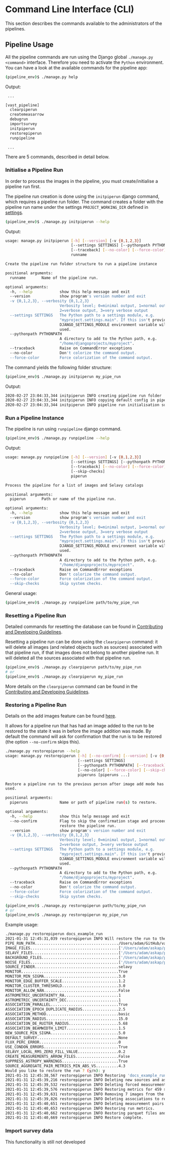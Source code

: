 # Command Line Interface (CLI)

This section describes the commands available to the administrators of the pipelines.

## Pipeline Usage
All the pipeline commands are run using the Django global `./manage.py <command>` interface. Therefore you need to activate the `Python` environment. You can have a look at the available commands for the pipeline app:

```bash
(pipeline_env)$ ./manage.py help
```

Output:

```bash
 ...

[vast_pipeline]
  clearpiperun
  createmeasarrow
  debugrun
  importsurvey
  initpiperun
  restorepiperun
  runpipeline

 ...
```

There are 5 commands, described in detail below.

### Initialise a Pipeline Run
In order to process the images in the pipeline, you must create/initialise a pipeline run first.

The pipeline run creation is done using the `initpiperun` django command, which requires a pipeline run folder. The command creates a folder with the pipeline run name under the settings `PROJECT_WORKING_DIR` defined in [settings](https://github.com/askap-vast/vast-pipeline/blob/master/webinterface/settings.template.py).

```bash
(pipeline_env)$ ./manage.py initpiperun --help
```

Output:

```bash
usage: manage.py initpiperun [-h] [--version] [-v {0,1,2,3}]
                             [--settings SETTINGS] [--pythonpath PYTHONPATH]
                             [--traceback] [--no-color] [--force-color]
                             runname

Create the pipeline run folder structure to run a pipeline instance

positional arguments:
  runname       Name of the pipeline run.

optional arguments:
  -h, --help            show this help message and exit
  --version             show program's version number and exit
  -v {0,1,2,3}, --verbosity {0,1,2,3}
                        Verbosity level; 0=minimal output, 1=normal output,
                        2=verbose output, 3=very verbose output
  --settings SETTINGS   The Python path to a settings module, e.g.
                        "myproject.settings.main". If this isn't provided, the
                        DJANGO_SETTINGS_MODULE environment variable will be
                        used.
  --pythonpath PYTHONPATH
                        A directory to add to the Python path, e.g.
                        "/home/djangoprojects/myproject".
  --traceback           Raise on CommandError exceptions
  --no-color            Don't colorize the command output.
  --force-color         Force colorization of the command output.
```

The command yields the following folder structure:

```bash
(pipeline_env)$ ./manage.py initpiperun my_pipe_run
```

Output:

```bash
2020-02-27 23:04:33,344 initpiperun INFO creating pipeline run folder
2020-02-27 23:04:33,344 initpiperun INFO copying default config in pipeline run folder
2020-02-27 23:04:33,344 initpiperun INFO pipeline run initialisation successful! Please modify the "config.py"
```

### Run a Pipeline Instance
The pipeline is run using `runpipeline` django command.

```bash
(pipeline_env)$ ./manage.py runpipeline --help
```

Output:
```bash
usage: manage.py runpipeline [-h] [--version] [-v {0,1,2,3}]
                             [--settings SETTINGS] [--pythonpath PYTHONPATH]
                             [--traceback] [--no-color] [--force-color]
                             [--skip-checks]
                             piperun

Process the pipeline for a list of images and Selavy catalogs

positional arguments:
  piperun       Path or name of the pipeline run.

optional arguments:
  -h, --help            show this help message and exit
  --version             show program's version number and exit
  -v {0,1,2,3}, --verbosity {0,1,2,3}
                        Verbosity level; 0=minimal output, 1=normal output,
                        2=verbose output, 3=very verbose output
  --settings SETTINGS   The Python path to a settings module, e.g.
                        "myproject.settings.main". If this isn't provided, the
                        DJANGO_SETTINGS_MODULE environment variable will be
                        used.
  --pythonpath PYTHONPATH
                        A directory to add to the Python path, e.g.
                        "/home/djangoprojects/myproject".
  --traceback           Raise on CommandError exceptions
  --no-color            Don't colorize the command output.
  --force-color         Force colorization of the command output.
  --skip-checks         Skip system checks.
```

General usage:
```bash
(pipeline_env)$ ./manage.py runpipeline path/to/my_pipe_run
```

### Resetting a Pipeline Run

Detailed commands for resetting the database can be found in [Contributing and Developing Guidelines](../developing/localdevenv.md#reset-the-database).

Resetting a pipeline run can be done using the `clearpiperun` command: it will delete all images (and related objects such as sources) associated with that pipeline run, if that images does not belong to another pipeline run. It will deleted all the sources associated with that pipeline run.
```bash
(pipeline_env)$ ./manage.py clearpiperun path/to/my_pipe_run
# or
(pipeline_env)$ ./manage.py clearpiperun my_pipe_run
```

More details on the `clearpiperun` command can be found in the [Contributing and Developing Guidelines](../developing/localdevenv.md#clearing-run-data).

### Restoring a Pipeline Run

Details on the add images feature can be found [here](../using/addtorun.md).

It allows for a pipeline run that has had an image added to the run to be restored to the state it was in before the image addition was made. By default the command will ask for confirmation that the run is to be restored (the option `--no-confirm` skips this).

```bash
./manage.py restorepiperun --help
usage: manage.py restorepiperun [-h] [--no-confirm] [--version] [-v {0,1,2,3}]
                                [--settings SETTINGS]
                                [--pythonpath PYTHONPATH] [--traceback]
                                [--no-color] [--force-color] [--skip-checks]
                                piperuns [piperuns ...]

Restore a pipeline run to the previous person after image add mode has been
used.

positional arguments:
  piperuns              Name or path of pipeline run(s) to restore.

optional arguments:
  -h, --help            show this help message and exit
  --no-confirm          Flag to skip the confirmation stage and proceed to
                        restore the pipeline run.
  --version             show program's version number and exit
  -v {0,1,2,3}, --verbosity {0,1,2,3}
                        Verbosity level; 0=minimal output, 1=normal output,
                        2=verbose output, 3=very verbose output
  --settings SETTINGS   The Python path to a settings module, e.g.
                        "myproject.settings.main". If this isn't provided, the
                        DJANGO_SETTINGS_MODULE environment variable will be
                        used.
  --pythonpath PYTHONPATH
                        A directory to add to the Python path, e.g.
                        "/home/djangoprojects/myproject".
  --traceback           Raise on CommandError exceptions
  --no-color            Don't colorize the command output.
  --force-color         Force colorization of the command output.
  --skip-checks         Skip system checks.
```

```bash
(pipeline_env)$ ./manage.py restorepiperun path/to/my_pipe_run
# or
(pipeline_env)$ ./manage.py restorepiperun my_pipe_run
```

Example usage:
```bash
./manage.py restorepiperun docs_example_run
2021-01-31 12:45:31,039 restorepiperun INFO Will restore the run to the following config:
PIPE_RUN_PATH...................................../Users/adam/GitHub/vast-pipeline/pipeline-runs/docs_example_run
IMAGE_FILES.......................................['/Users/adam/askap/pipeline-test-data/EPOCH01/VAST_0127-73A.EPOCH01.I.cutout.fits', '/Users/adam/askap/pipeline-test-data/EPOCH01/VAST_2118+00A.EPOCH01.I.cutout.fits', '/Users/adam/askap/pipeline-test-data/EPOCH01/VAST_2118-06A.EPOCH01.I.cutout.fits', '/Users/adam/askap/pipeline-test-data/EPOCH03x/VAST_2118-06A.EPOCH03x.I.cutout.fits', '/Users/adam/askap/pipeline-test-data/EPOCH03x/VAST_2118+00A.EPOCH03x.I.cutout.fits', '/Users/adam/askap/pipeline-test-data/EPOCH02/VAST_2118-06A.EPOCH02.I.cutout.fits', '/Users/adam/askap/pipeline-test-data/EPOCH02/VAST_2118+00A.EPOCH02.I.cutout.fits']
SELAVY_FILES......................................['/Users/adam/askap/pipeline-test-data/EPOCH01/VAST_0127-73A.EPOCH01.I.cutout.components.txt', '/Users/adam/askap/pipeline-test-data/EPOCH01/VAST_2118+00A.EPOCH01.I.cutout.components.txt', '/Users/adam/askap/pipeline-test-data/EPOCH01/VAST_2118-06A.EPOCH01.I.cutout.components.txt', '/Users/adam/askap/pipeline-test-data/EPOCH03x/VAST_2118-06A.EPOCH03x.I.cutout.components.txt', '/Users/adam/askap/pipeline-test-data/EPOCH03x/VAST_2118+00A.EPOCH03x.I.cutout.components.txt', '/Users/adam/askap/pipeline-test-data/EPOCH02/VAST_2118-06A.EPOCH02.I.cutout.components.txt', '/Users/adam/askap/pipeline-test-data/EPOCH02/VAST_2118+00A.EPOCH02.I.cutout.components.txt']
BACKGROUND_FILES..................................['/Users/adam/askap/pipeline-test-data/EPOCH01/VAST_0127-73A.EPOCH01.I.cutout_bkg.fits', '/Users/adam/askap/pipeline-test-data/EPOCH01/VAST_2118+00A.EPOCH01.I.cutout_bkg.fits', '/Users/adam/askap/pipeline-test-data/EPOCH01/VAST_2118-06A.EPOCH01.I.cutout_bkg.fits', '/Users/adam/askap/pipeline-test-data/EPOCH03x/VAST_2118-06A.EPOCH03x.I.cutout_bkg.fits', '/Users/adam/askap/pipeline-test-data/EPOCH03x/VAST_2118+00A.EPOCH03x.I.cutout_bkg.fits', '/Users/adam/askap/pipeline-test-data/EPOCH02/VAST_2118-06A.EPOCH02.I.cutout_bkg.fits', '/Users/adam/askap/pipeline-test-data/EPOCH02/VAST_2118+00A.EPOCH02.I.cutout_bkg.fits']
NOISE_FILES.......................................['/Users/adam/askap/pipeline-test-data/EPOCH01/VAST_0127-73A.EPOCH01.I.cutout_rms.fits', '/Users/adam/askap/pipeline-test-data/EPOCH01/VAST_2118+00A.EPOCH01.I.cutout_rms.fits', '/Users/adam/askap/pipeline-test-data/EPOCH01/VAST_2118-06A.EPOCH01.I.cutout_rms.fits', '/Users/adam/askap/pipeline-test-data/EPOCH03x/VAST_2118-06A.EPOCH03x.I.cutout_rms.fits', '/Users/adam/askap/pipeline-test-data/EPOCH03x/VAST_2118+00A.EPOCH03x.I.cutout_rms.fits', '/Users/adam/askap/pipeline-test-data/EPOCH02/VAST_2118-06A.EPOCH02.I.cutout_rms.fits', '/Users/adam/askap/pipeline-test-data/EPOCH02/VAST_2118+00A.EPOCH02.I.cutout_rms.fits']
SOURCE_FINDER.....................................selavy
MONITOR...........................................True
MONITOR_MIN_SIGMA.................................3.0
MONITOR_EDGE_BUFFER_SCALE.........................1.2
MONITOR_CLUSTER_THRESHOLD.........................3.0
MONITOR_ALLOW_NAN.................................False
ASTROMETRIC_UNCERTAINTY_RA........................1
ASTROMETRIC_UNCERTAINTY_DEC.......................1
ASSOCIATION_PARALLEL..............................True
ASSOCIATION_EPOCH_DUPLICATE_RADIUS................2.5
ASSOCIATION_METHOD................................basic
ASSOCIATION_RADIUS................................15.0
ASSOCIATION_DE_RUITER_RADIUS......................5.68
ASSOCIATION_BEAMWIDTH_LIMIT.......................1.5
NEW_SOURCE_MIN_SIGMA..............................5.0
DEFAULT_SURVEY....................................None
FLUX_PERC_ERROR...................................0
USE_CONDON_ERRORS.................................True
SELAVY_LOCAL_RMS_ZERO_FILL_VALUE..................0.2
CREATE_MEASUREMENTS_ARROW_FILES...................False
SUPPRESS_ASTROPY_WARNINGS.........................True
SOURCE_AGGREGATE_PAIR_METRICS_MIN_ABS_VS..........4.3
Would you like to restore the run ? (y/n): y
2021-01-31 12:45:38,567 restorepiperun INFO Restoring 'docs_example_run' from backup parquet files.
2021-01-31 12:45:39,216 restorepiperun INFO Deleting new sources and associated objects to restore run Total objects deleted: 2475
2021-01-31 12:45:39,532 restorepiperun INFO Deleting forced measurement and associated objects to restore run. Total objects deleted: 3769
2021-01-31 12:45:39,576 restorepiperun INFO Restoring metrics for 459 sources.
2021-01-31 12:45:39,631 restorepiperun INFO Removing 7 images from the run.
2021-01-31 12:45:39,826 restorepiperun INFO Deleting associations to restore run. Total objects deleted: 3239
2021-01-31 12:45:40,651 restorepiperun INFO Deleting measurement pairs to restore run. Total objects deleted: 14692
2021-01-31 12:45:40,653 restorepiperun INFO Restoring run metrics.
2021-01-31 12:45:40,662 restorepiperun INFO Restoring parquet files and removing .bak files.
2021-01-31 12:45:40,669 restorepiperun INFO Restore complete.
```

### Import survey data

This functionality is still not developed

